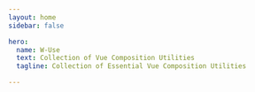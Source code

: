 ```yaml
---
layout: home
sidebar: false

hero:
  name: W-Use
  text: Collection of Vue Composition Utilities
  tagline: Collection of Essential Vue Composition Utilities

---
```

